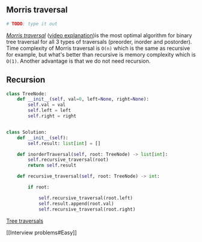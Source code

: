 ## Morris traversal
```Python
# TODO: type it out
```
_[Morris traversal](https://leetcode.com/problems/binary-tree-inorder-traversal/solution/)_  ([video explanation](https://www.youtube.com/watch?v=YA-nB2wjVcI&t=703s))is the most optimal algorithm for binary tree traversal for all 3 types of traversals (preorder, inorder and postorder). Time complexity of Morris traversal is `O(n)` which is the same as recursive for example, but what's better than recursive is memory complexity which is `O(1)`. Another advantage is that we do not need recursion.

##  Recursion
```Python
class TreeNode:
    def __init__(self, val=0, left=None, right=None):
        self.val = val
        self.left = left
        self.right = right


class Solution:
    def __init__(self):
        self.result: list[int] = []

    def inorderTraversal(self, root: TreeNode) -> list[int]:
        self.recursive_traversal(root)
        return self.result

    def recursive_traversal(self, root: TreeNode) -> int:

        if root:

            self.recursive_traversal(root.left)
            self.result.append(root.val)
            self.recursive_traversal(root.right)
```

[Tree traversals](https://www.geeksforgeeks.org/tree-traversals-inorder-preorder-and-postorder/)

[[Interview problems#Easy]]